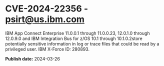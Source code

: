 # CVE-2024-22356 - psirt@us.ibm.com

IBM App Connect Enterprise 11.0.0.1 through 11.0.0.23, 12.0.1.0 through 12.0.9.0 and IBM Integration Bus for z/OS 10.1 through 10.1.0.2store potentially sensitive information in log or trace files that could be read by a privileged user.  IBM X-Force ID:  280893.

**Publish date:** 2024-03-26
